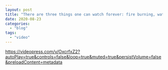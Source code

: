 ```yaml
---
layout: post
title: "There are three things one can watch forever: fire burning, water falling, and computation progress bars"
date: 2020-08-23
categories: 
  - "blog"
tags: 
  - "video"
---
```


https://videopress.com/v/OxcrfxZ2?autoPlay=true&controls=false&loop=true&muted=true&persistVolume=false&preloadContent=metadata
